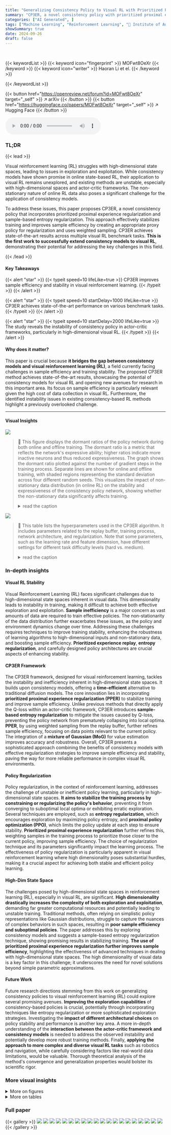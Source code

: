 ```yaml
---
title: "Generalizing Consistency Policy to Visual RL with Prioritized Proximal Experience Regularization"
summary: "CP3ER, a novel consistency policy with prioritized proximal experience regularization, significantly boosts sample efficiency and stability in visual reinforcement learning, achieving state-of-the-art..."
categories: ["AI Generated", ]
tags: ["Machine Learning", "Reinforcement Learning", "🏢 Institute of Automation, Chinese Academy of Sciences",]
showSummary: true
date: 2024-09-26
draft: false
---
```


<br>

{{< keywordList >}}
{{< keyword icon="fingerprint" >}} MOFwt8OeXr {{< /keyword >}}
{{< keyword icon="writer" >}} Haoran Li et el. {{< /keyword >}}
 
{{< /keywordList >}}

{{< button href="https://openreview.net/forum?id=MOFwt8OeXr" target="_self" >}}
↗ arXiv
{{< /button >}}
{{< button href="https://huggingface.co/papers/MOFwt8OeXr" target="_self" >}}
↗ Hugging Face
{{< /button >}}



<audio controls>
    <source src="https://ai-paper-reviewer.com/MOFwt8OeXr/podcast.wav" type="audio/wav">
    Your browser does not support the audio element.
</audio>


### TL;DR


{{< lead >}}

Visual reinforcement learning (RL) struggles with high-dimensional state spaces, leading to issues in exploration and exploitation. While consistency models have shown promise in online state-based RL, their application to visual RL remains unexplored, and existing methods are unstable, especially with high-dimensional spaces and actor-critic frameworks.  The non-stationary nature of online RL data also poses a significant challenge for the application of consistency models.



To address these issues, this paper proposes CP3ER, a novel consistency policy that incorporates prioritized proximal experience regularization and sample-based entropy regularization. This approach effectively stabilizes training and improves sample efficiency by creating an appropriate proxy policy for regularization and uses weighted sampling. CP3ER achieves state-of-the-art results across multiple visual RL benchmark tasks.  **This is the first work to successfully extend consistency models to visual RL**, demonstrating their potential for addressing the key challenges in this field.

{{< /lead >}}


#### Key Takeaways

{{< alert "star" >}}
{{< typeit speed=10 lifeLike=true >}} CP3ER improves sample efficiency and stability in visual reinforcement learning. {{< /typeit >}}
{{< /alert >}}

{{< alert "star" >}}
{{< typeit speed=10 startDelay=1000 lifeLike=true >}} CP3ER achieves state-of-the-art performance on various benchmark tasks. {{< /typeit >}}
{{< /alert >}}

{{< alert "star" >}}
{{< typeit speed=10 startDelay=2000 lifeLike=true >}} The study reveals the instability of consistency policy in actor-critic frameworks, particularly in high-dimensional visual RL. {{< /typeit >}}
{{< /alert >}}

#### Why does it matter?
This paper is crucial because **it bridges the gap between consistency models and visual reinforcement learning (RL)**, a field currently facing challenges in sample efficiency and training stability.  The proposed CP3ER method achieves state-of-the-art results, showcasing the potential of consistency models for visual RL and opening new avenues for research in this important area. Its focus on sample efficiency is particularly relevant given the high cost of data collection in visual RL.  Furthermore, the identified instability issues in existing consistency-based RL methods highlight a previously overlooked challenge.

------
#### Visual Insights



![](https://ai-paper-reviewer.com/MOFwt8OeXr/figures_3_1.jpg)

> 🔼 This figure displays the dormant ratios of the policy network during both online and offline training.  The dormant ratio is a metric that reflects the network's expressive ability; higher ratios indicate more inactive neurons and thus reduced expressiveness.  The graph shows the dormant ratio plotted against the number of gradient steps in the training process.  Separate lines are shown for online and offline training, with shaded regions representing the standard deviation across four different random seeds. This visualizes the impact of non-stationary data distribution (in online RL) on the stability and expressiveness of the consistency policy network, showing whether the non-stationary data significantly affects training.
> <details>
> <summary>read the caption</summary>
> Figure 10: The dormant ratios of the policy under the online and offline training. All results are averaged over 4 random seeds, and the shaded region stands for standard deviation across different random seeds.
> </details>





![](https://ai-paper-reviewer.com/MOFwt8OeXr/tables_18_1.jpg)

> 🔼 This table lists the hyperparameters used in the CP3ER algorithm.  It includes parameters related to the replay buffer, training process, network architecture, and regularization.  Note that some parameters, such as the learning rate and feature dimension, have different settings for different task difficulty levels (hard vs. medium).
> <details>
> <summary>read the caption</summary>
> Table 1: The hyper-parameters for CP3ER.
> </details>





### In-depth insights


#### Visual RL Stability
Visual Reinforcement Learning (RL) faces significant challenges due to high-dimensional state spaces inherent in visual data.  This dimensionality leads to instability in training, making it difficult to achieve both effective exploration and exploitation.  **Sample inefficiency** is a major concern as vast amounts of data are required to train effective policies.  The non-stationarity of the data distribution further exacerbates these issues, as the policy and environment dynamics change over time.  Addressing these challenges requires techniques to improve training stability, enhancing the robustness of learning algorithms to high-dimensional inputs and non-stationary data, and boosting sample efficiency. **Prioritized experience replay**, **entropy regularization**, and carefully designed policy architectures are crucial aspects of enhancing stability.

#### CP3ER Framework
The CP3ER framework, designed for visual reinforcement learning, tackles the instability and inefficiency inherent in high-dimensional state spaces.  It builds upon consistency models, offering a **time-efficient** alternative to traditional diffusion models.  The core innovation lies in incorporating **prioritized proximal experience regularization (PPER)** to stabilize training and improve sample efficiency. Unlike previous methods that directly apply the Q-loss within an actor-critic framework, CP3ER introduces **sample-based entropy regularization** to mitigate the issues caused by Q-loss, preventing the policy network from prematurely collapsing into local optima.  **PPER**, by using weighted sampling from the replay buffer, further refines sample efficiency, focusing on data points relevant to the current policy. The integration of a **mixture of Gaussian (MoG)** for value estimation improves accuracy and robustness. Overall, CP3ER presents a sophisticated approach combining the benefits of consistency models with effective regularization strategies to improve sample efficiency and stability, paving the way for more reliable performance in complex visual RL environments.

#### Policy Regularization
Policy regularization, in the context of reinforcement learning, addresses the challenge of unstable or inefficient policy learning, particularly in high-dimensional state spaces.  **It aims to stabilize the training process by constraining or regularizing the policy's behavior**, preventing it from converging to suboptimal local optima or exhibiting erratic exploration.  Several techniques are employed, such as **entropy regularization**, which encourages exploration by maximizing policy entropy, and **proximal policy optimization (PPO)**, which limits the policy update at each step to ensure stability.  **Prioritized proximal experience regularization** further refines this, weighting samples in the training process to prioritize those closer to the current policy, improving sample efficiency.  The choice of regularization technique and its parameters significantly impact the learning process. The effectiveness of policy regularization is particularly apparent in visual reinforcement learning where high dimensionality poses substantial hurdles, making it a crucial aspect for achieving both stable and efficient policy learning.

#### High-Dim State Space
The challenges posed by high-dimensional state spaces in reinforcement learning (RL), especially in visual RL, are significant.  **High dimensionality drastically increases the complexity of both exploration and exploitation**, demanding far greater computational resources and potentially leading to unstable training.  Traditional methods, often relying on simplistic policy representations like Gaussian distributions, struggle to capture the nuances of complex behaviors in such spaces, resulting in **poor sample efficiency and suboptimal policies**. The paper addresses this by exploring consistency models and suggests a sample-based entropy regularization technique, showing promising results in stabilizing training. **The use of prioritized proximal experience regularization further improves sample efficiency**, highlighting the effectiveness of advanced techniques in dealing with high-dimensional state spaces.  The high dimensionality of visual data is a key factor in this challenge; it underscores the need for novel solutions beyond simple parametric approximations.

#### Future Work
Future research directions stemming from this work on generalizing consistency policies to visual reinforcement learning (RL) could explore several promising avenues. **Improving the exploration capabilities** of consistency-based policies is crucial, potentially through incorporating techniques like entropy regularization or more sophisticated exploration strategies.  Investigating the **impact of different architectural choices** on policy stability and performance is another key area.  A more in-depth understanding of the **interaction between the actor-critic framework and consistency models** is needed to address the observed instability and potentially develop more robust training methods.  Finally, **applying the approach to more complex and diverse visual RL tasks** such as robotics and navigation, while carefully considering factors like real-world data limitations, would be valuable. Thorough theoretical analysis of the method's convergence and generalization properties would bolster its scientific rigor.


### More visual insights

<details>
<summary>More on figures
</summary>


![](https://ai-paper-reviewer.com/MOFwt8OeXr/figures_4_1.jpg)

> 🔼 This figure visualizes the dormant ratios of policy networks trained under various conditions.  The top row (a) and (b) shows dormant ratios for online Halfcheetah and Walker2d tasks using consistency loss and Q-loss, respectively, with different random seeds. The bottom row (c) and (d) shows a comparison between using state (low-dimensional) and image (high-dimensional) data as input for the same visual RL tasks, again comparing the consistency loss and Q-loss methods.
> <details>
> <summary>read the caption</summary>
> Figure 2: The dormant ratios of the policy networks with different losses and observations.
> </details>



![](https://ai-paper-reviewer.com/MOFwt8OeXr/figures_5_1.jpg)

> 🔼 This figure shows the framework of the proposed CP3ER method, which uses prioritized proximal experience (PPE) for sample-efficient policy regularization and a consistency policy in an actor-critic framework.  Panel (a) illustrates the overall architecture, highlighting the integration of PPE and consistency models into DrQ-v2 for sample-efficient training. Panel (b) shows how the sampling weights β vary with different values of α, demonstrating the effect of the hyperparameter α on the sampling strategy.
> <details>
> <summary>read the caption</summary>
> Figure 3: (a) The framework of CP3ER, where PPE is the abbreviation of prioritized proximal experience. (b) The sampling weights β with different α.
> </details>



![](https://ai-paper-reviewer.com/MOFwt8OeXr/figures_6_1.jpg)

> 🔼 The figure shows the results of CP3ER and other baseline methods on 8 medium-level tasks in the DeepMind control suite.  The left panel displays learning curves showing the IQM normalized score versus the number of training steps (in millions). Error bars represent the standard deviation across five different random seeds.  The right panel provides a comparison of the mean, interquartile mean (IQM), median, and optimal gap (difference between the best performance and the mean performance) across the methods, highlighting CP3ER's superior performance and stability. 
> <details>
> <summary>read the caption</summary>
> Figure 4: Results on medium-level tasks in DeepMind control suite with 5 random seeds.
> </details>



![](https://ai-paper-reviewer.com/MOFwt8OeXr/figures_7_1.jpg)

> 🔼 This figure presents the results of the CP3ER method compared to other state-of-the-art methods on 8 medium-level tasks from the DeepMind control suite.  The left panel shows the learning curves (IQM normalized score vs. number of steps in millions), indicating CP3ER's superior sample efficiency. The right panel provides a detailed comparison of the mean, interquartile mean (IQM), median, and optimal gap across all methods, highlighting CP3ER's overall superior performance and reduced variance, suggesting greater training stability.
> <details>
> <summary>read the caption</summary>
> Figure 4: Results on medium-level tasks in DeepMind control suite with 5 random seeds.
> </details>



![](https://ai-paper-reviewer.com/MOFwt8OeXr/figures_7_2.jpg)

> 🔼 This figure displays the results of the CP3ER method compared to DrQ-v2, ALIX, and TACO on eight medium-level tasks from the DeepMind control suite. The left panel shows the learning curves, illustrating the normalized score (IQM) against the number of steps (in millions). The right panel presents a comparison of the mean, interquartile mean (IQM), median, and optimal gap for each method across the tasks, highlighting CP3ER's superior performance and stability. The shaded regions represent standard deviations across five different random seeds.
> <details>
> <summary>read the caption</summary>
> Figure 4: Results on medium-level tasks in DeepMind control suite with 5 random seeds.
> </details>



![](https://ai-paper-reviewer.com/MOFwt8OeXr/figures_7_3.jpg)

> 🔼 This figure shows the action distributions and returns of different policies during training on a 1D continuous bandit problem.  The three policies compared are MaxEnt GP (maximum entropy Gaussian policy), Consistency-AC (consistency policy trained with the actor-critic framework and Q-loss), and MaxEnt CP (maximum entropy consistency policy). The left panel shows that MaxEnt GP maintains a relatively broad action distribution, reflecting good exploration. Consistency-AC shows a sharp peak at the optimal action, indicating quick convergence to a local optimum with limited exploration. MaxEnt CP, with policy regularization, shows a broader distribution than Consistency-AC while still centering around the optimal action, achieving a better balance between exploration and exploitation. The right panel shows that MaxEnt GP explores more widely, initially having lower returns but eventually reaching a higher level than Consistency-AC, which quickly converges to a local optimum but remains at a lower return level. MaxEnt CP performs similarly to MaxEnt GP, showing a slower rise but eventually achieving comparable performance. The figure highlights the effect of policy regularization in stabilizing and improving the performance of the consistency policy.
> <details>
> <summary>read the caption</summary>
> Figure 7: Results on the toy example. Left part is action distributions during training, while right is returns of different policies.
> </details>



![](https://ai-paper-reviewer.com/MOFwt8OeXr/figures_8_1.jpg)

> 🔼 The figure compares the dormant ratios (a measure of neural network inactivity) of consistency policy trained with and without entropy regularization across three different tasks: Acrobot-swingup, Reacher-hard, and Dog-stand.  Each line represents the average dormant ratio across 5 different random seeds. The shaded areas indicate standard deviations for each model. The results suggest that entropy regularization helps maintain a lower dormant ratio and therefore a more active and expressive policy network.
> <details>
> <summary>read the caption</summary>
> Figure 8: Dormant ratios of the policy networks on different tasks with 5 random seeds.
> </details>



![](https://ai-paper-reviewer.com/MOFwt8OeXr/figures_8_2.jpg)

> 🔼 This figure compares the dormant ratios of policy networks trained with different loss functions (consistency loss and Q-loss) and using different input types (state and image). The dormant ratio is a metric that indicates the proportion of inactive neurons in a neural network, with lower values representing more active and expressive networks. The results show that the Q-loss leads to a significant increase in the dormant ratio, particularly in visual RL with high-dimensional state space, suggesting reduced expressive ability and instability. The study highlights the impact of loss functions and input types on the performance of consistency policy in online RL.
> <details>
> <summary>read the caption</summary>
> Figure 2: The dormant ratios of the policy networks with different losses and observations.
> </details>



![](https://ai-paper-reviewer.com/MOFwt8OeXr/figures_15_1.jpg)

> 🔼 This figure displays the dormant ratios of a policy network under two training scenarios: online and offline.  The online scenario reflects the non-stationary data distribution typical of reinforcement learning, while the offline scenario uses a pre-collected dataset.  Four random seeds were used for each training type. The shaded region shows the standard deviation for each data point, indicating the variability of the results.
> <details>
> <summary>read the caption</summary>
> Figure 10: The dormant ratios of the policy under the online and offline training. All results are averaged over 4 random seeds, and the shaded region stands for standard deviation across different random seeds.
> </details>



![](https://ai-paper-reviewer.com/MOFwt8OeXr/figures_15_2.jpg)

> 🔼 This figure shows the dormant ratios of policy networks trained with different loss functions (consistency loss and Q-loss) and using different observations (state and image). The dormant ratio is a metric to quantify the expression ability of a neural network. A higher dormant ratio indicates that fewer neurons are active, implying reduced network capacity and expressiveness. The results indicate that using Q-loss in the actor-critic framework leads to a higher dormant ratio, especially in visual RL, suggesting that Q-loss destabilizes policy training by limiting policy network's expression ability. The non-stationary distribution in online RL does not significantly affect the consistency policy training.
> <details>
> <summary>read the caption</summary>
> Figure 2: The dormant ratios of the policy networks with different losses and observations.
> </details>



![](https://ai-paper-reviewer.com/MOFwt8OeXr/figures_16_1.jpg)

> 🔼 The figure shows the dormant ratios of the policy networks when training with Consistency-AC and CP3ER on three different tasks (Acrobot-swingup, Reacher-hard, and Dog-stand).  The results demonstrate that CP3ER maintains lower dormant ratios than Consistency-AC, indicating improved stability and preventing the network from falling into local optima.  The shaded regions represent standard deviations across five different random seeds, highlighting the robustness of CP3ER.
> <details>
> <summary>read the caption</summary>
> Figure 8: Dormant ratios of the policy networks on different tasks with 5 random seeds.
> </details>



![](https://ai-paper-reviewer.com/MOFwt8OeXr/figures_16_2.jpg)

> 🔼 This figure illustrates the architecture of the proposed Consistency Policy with Prioritized Proximal Experience Regularization (CP3ER) method and the sampling weight function.  (a) shows the overall framework, highlighting the prioritized proximal experience (PPE) sampling from the replay buffer, image augmentation, and the actor-critic network with a consistency policy and a mixture of Gaussian critic. (b) shows how the sampling weight β varies with different values of α, demonstrating the prioritized sampling strategy.
> <details>
> <summary>read the caption</summary>
> Figure 3: (a) The framework of CP3ER, where PPE is the abbreviation of prioritized proximal experience. (b) The sampling weights β with different α.
> </details>



![](https://ai-paper-reviewer.com/MOFwt8OeXr/figures_18_1.jpg)

> 🔼 This figure shows the dormant ratios of policy networks trained with different loss functions (consistency loss and Q-loss) and using different observations (state and image) for two online RL tasks: Halfcheetah and Walker2d.  It demonstrates that the Q-loss in the actor-critic framework leads to a rapid increase in the dormant ratio, especially significant in visual RL (image-based) settings with high-dimensional state space, indicating that the Q-loss destabilizes the policy training by reducing the policy network's expressive ability. The figure also shows that the non-stationary distribution of online RL data does not significantly affect consistency model training.
> <details>
> <summary>read the caption</summary>
> Figure 2: The dormant ratios of the policy networks with different losses and observations.
> </details>



![](https://ai-paper-reviewer.com/MOFwt8OeXr/figures_19_1.jpg)

> 🔼 This figure shows the performance profiles and probabilities of improvement for different methods on the medium-level tasks. The performance profiles plot the fraction of runs with a score greater than a certain threshold (τ) across different time steps. The probability of improvement calculates the probability that a method performs better than another method. CP3ER shows better performance compared to other baselines in both measures.
> <details>
> <summary>read the caption</summary>
> Figure 15: Performance profiles and probabilities of improvement of different methods.
> </details>



![](https://ai-paper-reviewer.com/MOFwt8OeXr/figures_19_2.jpg)

> 🔼 The figure shows the dormant ratios of policy networks trained with different loss functions (consistency loss and Q-loss) and using different observations (state and image) in online RL tasks. The dormant ratio is a measure of the proportion of inactive neurons in a neural network, indicating its expressive ability.  The results illustrate that the Q-loss in the actor-critic framework leads to a sharp increase in the dormant ratio, significantly impairing the policy's ability to learn complex behaviors, especially in visual RL with high-dimensional state spaces. In contrast, the consistency loss shows a more stable dormant ratio, indicating better training stability.
> <details>
> <summary>read the caption</summary>
> Figure 2: The dormant ratios of the policy networks with different losses and observations.
> </details>



![](https://ai-paper-reviewer.com/MOFwt8OeXr/figures_20_1.jpg)

> 🔼 This figure compares the performance of CP3ER against four baseline algorithms (DrQ-v2, ALIX, TACO, and DrM) across different checkpoints.  The left side shows performance profiles, illustrating the cumulative fraction of runs achieving a certain normalized success rate. The right side shows the probability of improvement, indicating the likelihood of CP3ER outperforming each baseline algorithm.
> <details>
> <summary>read the caption</summary>
> Figure 17: Performance profiles and probabilities of improvement of different methods.
> </details>



![](https://ai-paper-reviewer.com/MOFwt8OeXr/figures_20_2.jpg)

> 🔼 The figure shows the dormant ratios of policy networks trained with different loss functions (consistency loss and Q-loss) and using different observations (state and image) in online RL. The results demonstrate the instability of the policy training in visual RL using Q-loss due to the high-dimensional state space and actor-critic framework, which leads to a sharp increase in the dormant ratio and a loss of complex expression ability.  The plots show the dormant ratios across gradient steps for different tasks, highlighting the impact of the Q-loss on the consistency policy training in visual RL. 
> <details>
> <summary>read the caption</summary>
> Figure 2: The dormant ratios of the policy networks with different losses and observations.
> </details>



![](https://ai-paper-reviewer.com/MOFwt8OeXr/figures_20_3.jpg)

> 🔼 The figure shows the performance profiles and probabilities of improvement for different reinforcement learning methods on a set of tasks. The performance profiles show the fraction of runs that achieved a normalized score greater than a given threshold, while the probabilities of improvement show the probability that one method outperformed another. The results indicate that the CP3ER method shows superior performance compared to other methods across different thresholds and tasks.
> <details>
> <summary>read the caption</summary>
> Figure 15: Performance profiles and probabilities of improvement of different methods.
> </details>



</details>




<details>
<summary>More on tables
</summary>


![](https://ai-paper-reviewer.com/MOFwt8OeXr/tables_21_1.jpg)
> 🔼 This table compares the performance of CP3ER against other state-of-the-art methods (TD3, SAC, PPO, MPO, DMPO, D4PG, DreamerV3, CPQL) on six state-based reinforcement learning tasks from the DeepMind control suite.  The metrics used for comparison are the average scores achieved on each task.  It demonstrates the relative performance of CP3ER compared to existing methods.
> <details>
> <summary>read the caption</summary>
> Table 2: Comparison of CP3ER and other methods on state-based RL tasks in DeepMind control suite.
> </details>

![](https://ai-paper-reviewer.com/MOFwt8OeXr/tables_21_2.jpg)
> 🔼 This table compares the performance of CP3ER against two other methods, Diffusion-QL and Consistency-AC, on three online reinforcement learning tasks: Halfcheetah-m, Hopper-m, and Walker2d-m.  The results are presented as average scores ± standard deviation. CP3ER demonstrates significantly higher average scores on all three tasks compared to the other methods, indicating its superior performance in online reinforcement learning.
> <details>
> <summary>read the caption</summary>
> Table 3: Comparison of CP3ER with diffusion/consistency based RL methods.
> </details>

</details>




### Full paper

{{< gallery >}}
<img src="https://ai-paper-reviewer.com/MOFwt8OeXr/1.png" class="grid-w50 md:grid-w33 xl:grid-w25" />
<img src="https://ai-paper-reviewer.com/MOFwt8OeXr/2.png" class="grid-w50 md:grid-w33 xl:grid-w25" />
<img src="https://ai-paper-reviewer.com/MOFwt8OeXr/3.png" class="grid-w50 md:grid-w33 xl:grid-w25" />
<img src="https://ai-paper-reviewer.com/MOFwt8OeXr/4.png" class="grid-w50 md:grid-w33 xl:grid-w25" />
<img src="https://ai-paper-reviewer.com/MOFwt8OeXr/5.png" class="grid-w50 md:grid-w33 xl:grid-w25" />
<img src="https://ai-paper-reviewer.com/MOFwt8OeXr/6.png" class="grid-w50 md:grid-w33 xl:grid-w25" />
<img src="https://ai-paper-reviewer.com/MOFwt8OeXr/7.png" class="grid-w50 md:grid-w33 xl:grid-w25" />
<img src="https://ai-paper-reviewer.com/MOFwt8OeXr/8.png" class="grid-w50 md:grid-w33 xl:grid-w25" />
<img src="https://ai-paper-reviewer.com/MOFwt8OeXr/9.png" class="grid-w50 md:grid-w33 xl:grid-w25" />
<img src="https://ai-paper-reviewer.com/MOFwt8OeXr/10.png" class="grid-w50 md:grid-w33 xl:grid-w25" />
<img src="https://ai-paper-reviewer.com/MOFwt8OeXr/11.png" class="grid-w50 md:grid-w33 xl:grid-w25" />
<img src="https://ai-paper-reviewer.com/MOFwt8OeXr/12.png" class="grid-w50 md:grid-w33 xl:grid-w25" />
<img src="https://ai-paper-reviewer.com/MOFwt8OeXr/13.png" class="grid-w50 md:grid-w33 xl:grid-w25" />
<img src="https://ai-paper-reviewer.com/MOFwt8OeXr/14.png" class="grid-w50 md:grid-w33 xl:grid-w25" />
<img src="https://ai-paper-reviewer.com/MOFwt8OeXr/15.png" class="grid-w50 md:grid-w33 xl:grid-w25" />
<img src="https://ai-paper-reviewer.com/MOFwt8OeXr/16.png" class="grid-w50 md:grid-w33 xl:grid-w25" />
<img src="https://ai-paper-reviewer.com/MOFwt8OeXr/17.png" class="grid-w50 md:grid-w33 xl:grid-w25" />
<img src="https://ai-paper-reviewer.com/MOFwt8OeXr/18.png" class="grid-w50 md:grid-w33 xl:grid-w25" />
<img src="https://ai-paper-reviewer.com/MOFwt8OeXr/19.png" class="grid-w50 md:grid-w33 xl:grid-w25" />
<img src="https://ai-paper-reviewer.com/MOFwt8OeXr/20.png" class="grid-w50 md:grid-w33 xl:grid-w25" />
{{< /gallery >}}